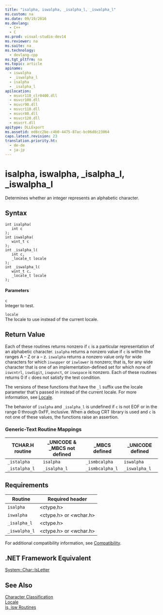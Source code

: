 ```yaml
---
title: "isalpha, iswalpha, _isalpha_l, _iswalpha_l"
ms.custom: na
ms.date: 09/19/2016
ms.devlang: 
  - C++
  - C
ms.prod: visual-studio-dev14
ms.reviewer: na
ms.suite: na
ms.technology: 
  - devlang-cpp
ms.tgt_pltfrm: na
ms.topic: article
apiname: 
  - iswalpha
  - _iswalpha_l
  - isalpha
  - _isalpha_l
apilocation: 
  - msvcr110_clr0400.dll
  - msvcr100.dll
  - msvcr90.dll
  - msvcr110.dll
  - msvcr80.dll
  - msvcr120.dll
  - msvcrt.dll
apitype: DLLExport
ms.assetid: ed6cc2be-c4b0-4475-87ac-bc06d8c23064
caps.latest.revision: 23
translation.priority.ht: 
  - de-de
  - ja-jp
---
```

# isalpha, iswalpha, _isalpha_l, _iswalpha_l
Determines whether an integer represents an alphabetic character.  
  
## Syntax  
  
```  
int isalpha(   
   int c   
);  
int iswalpha(   
   wint_t c   
);  
int _isalpha_l(   
   int c,  
   _locale_t locale   
);  
int _iswalpha_l(   
   wint_t c,  
   _locale_t locale   
);  
```  
  
#### Parameters  
 `c`  
 Integer to test.  
  
 `locale`  
 The locale to use instead of the current locale.  
  
## Return Value  
 Each of these routines returns nonzero if `c` is a particular representation of an alphabetic character. `isalpha` returns a nonzero value if `c` is within the ranges A – Z or a – z. `iswalpha` returns a nonzero value only for wide characters for which `iswupper` or `iswlower` is nonzero; that is, for any wide character that is one of an implementation-defined set for which none of `iswcntrl`, `iswdigit`, `iswpunct`, or `iswspace` is nonzero. Each of these routines returns 0 if `c` does not satisfy the test condition.  
  
 The versions of these functions that have the `_l` suffix use the locale parameter that's passed in instead of the current locale. For more information, see [Locale](../vs140/Locale.md).  
  
 The behavior of `isalpha` and `_isalpha_l` is undefined if `c` is not EOF or in the range 0 through 0xFF, inclusive. When a debug CRT library is used and `c` is not one of these values, the functions raise an assertion.  
  
### Generic-Text Routine Mappings  
  
|TCHAR.H routine|_UNICODE & _MBCS not defined|_MBCS defined|_UNICODE defined|  
|---------------------|------------------------------------|--------------------|-----------------------|  
|`_istalpha`|`isalpha`|`_ismbcalpha`|`iswalpha`|  
|`_istalpha_l`|`_isalpha_l`|`_ismbcalpha_l`|`_iswalpha_l`|  
  
## Requirements  
  
|Routine|Required header|  
|-------------|---------------------|  
|`isalpha`|<ctype.h>|  
|`iswalpha`|<ctype.h> or <wchar.h>|  
|`_isalpha_l`|<ctype.h>|  
|`_iswalpha_l`|<ctype.h> or <wchar.h>|  
  
 For additional compatibility information, see [Compatibility](../vs140/Compatibility.md).  
  
## .NET Framework Equivalent  
 [System::Char::IsLetter](https://msdn.microsoft.com/en-us/library/system.char.isletter.aspx)  
  
## See Also  
 [Character Classification](../vs140/Character-Classification.md)   
 [Locale](../vs140/Locale.md)   
 [is, isw Routines](../vs140/is--isw-Routines.md)